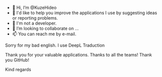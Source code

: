 - 👋 Hi, I’m @KuzeHideo
- 👀 I'd like to help you improve the applications I use by suggesting ideas or reporting problems.
- 🌱 I'm not a developer.
- 💞️ I’m looking to collaborate on ...
- 📫 You can reach me by e-mail.

Sorry for my bad english.
I use DeepL Traduction

Thank you for your valuable applications.
Thanks to all the teams!
Thank you GitHub!

Kind regards

<!---
KuzeHideo/KuzeHideo is a ✨ special ✨ repository because its `README.md` (this file) appears on your GitHub profile.
You can click the Preview link to take a look at your changes.
--->
